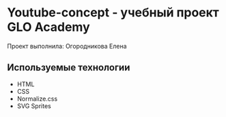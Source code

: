 # Youtube-concept - учебный проект GLO Academy
Проект выполнила: Огородникова Елена

## Используемые технологии
- HTML
- CSS
- Normalize.css
- SVG Sprites
